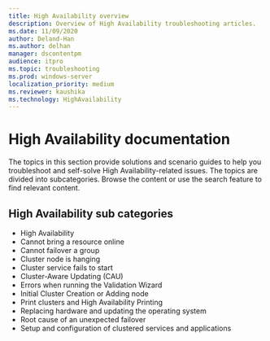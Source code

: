 ```yaml
---
title: High Availability overview
description: Overview of High Availability troubleshooting articles.
ms.date: 11/09/2020
author: Deland-Han
ms.author: delhan
manager: dscontentpm
audience: itpro
ms.topic: troubleshooting
ms.prod: windows-server
localization_priority: medium
ms.reviewer: kaushika
ms.technology: HighAvailability
---
```

# High Availability documentation

The topics in this section provide solutions and scenario guides to help you troubleshoot and self-solve High Availability-related issues. The topics are divided into subcategories. Browse the content or use the search feature to find relevant content.

## High Availability sub categories

- High Availability
- Cannot bring a resource online
- Cannot failover a group
- Cluster node is hanging
- Cluster service fails to start
- Cluster-Aware Updating (CAU)
- Errors when running the Validation Wizard
- Initial Cluster Creation or Adding node
- Print clusters and High Availability Printing
- Replacing hardware and updating the operating system
- Root cause of an unexpected failover
- Setup and configuration of clustered services and applications
